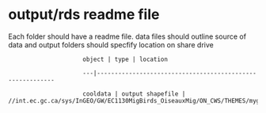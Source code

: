 # output/rds readme file
Each folder should have a readme file. data files should outline source of data and
                         output folders should specfify location on share drive


                         object | type | location

                         ---|----------------------------------------------------------

                         cooldata | output shapefile | //int.ec.gc.ca/sys/InGEO/GW/EC1130MigBirds_OiseauxMig/ON_CWS/THEMES/mygreatproject/SPATIAL
